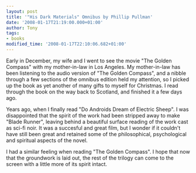 ```yaml
---
layout: post
title: '"His Dark Materials" Omnibus by Phillip Pullman'
date: '2008-01-17T21:19:00.000+01:00'
author: Tony
tags:
- books
modified_time: '2008-01-17T22:10:06.682+01:00'
---
```


Early in December, my wife and I went to see the movie "The Golden Compass" with
my mother-in-law in Los Angeles. My mother-in-law has been listening to the
audio version of "The Golden Compass", and a nibble through a few sections of
the omnibus edition held my attention, so I picked up the book as yet another of
many gifts to myself for Christmas. I read through the book on the way back to
Scotland, and finished it a few days ago.

Years ago, when I finally read "Do Androids Dream of Electric Sheep". I was
disappointed that the spirit of the work had been stripped away to make "Blade
Runner", leaving behind a beautiful surface reading of the work cast as sci-fi
noir. It was a succesful and great film, but I wonder if it couldn't have still
been great and retained some of the philosophical, psychological and spiritual
aspects of the novel.

I had a similar feeling when reading "The Golden Compass". I hope that now that
the groundwork is laid out, the rest of the trilogy can come to the screen with
a little more of its spirit intact.